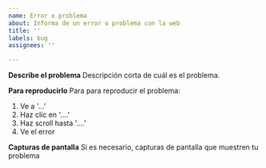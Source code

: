 ```yaml
---
name: Error o problema
about: Informa de un error o problema con la web
title: ''
labels: bug
assignees: ''

---
```


**Describe el problema**
Descripción corta de cuál es el problema.

**Para reproducirlo**
Para para reproducir el problema:
1. Ve a '...'
2. Haz clic en '....'
3. Haz scroll hasta '....'
4. Ve el error

**Capturas de pantalla**
Si es necesario, capturas de pantalla que muestren tu problema
